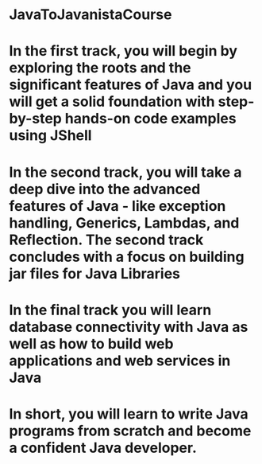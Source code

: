 # JavaToJavanistaCourse

# In the first track, you will begin by exploring the roots and the significant features of Java and you will get a solid foundation with step-by-step hands-on code examples using JShell
# In the second track, you will take a deep dive into the advanced features of Java - like exception handling, Generics, Lambdas, and Reflection. The second track concludes with a focus on building jar files for Java Libraries
# In the final track you will learn database connectivity with Java as well as how to build web applications and web services in Java

# In short, you will learn to write Java programs from scratch and become a confident Java developer.
